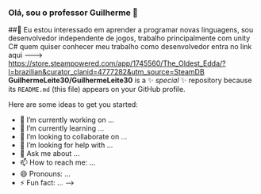 ### Olá, sou o professor Guilherme 👋

##👀 Eu estou interessado em aprender a programar novas linguagens, sou desenvolvedor independente de jogos, trabalho principalmente com unity C# quem quiser conhecer meu trabalho como desenvolvedor entra no link aqui ---> https://store.steampowered.com/app/1745560/The_Oldest_Edda/?l=brazilian&curator_clanid=4777282&utm_source=SteamDB
**GuilhermeLeite30/GuilhermeLeite30** is a ✨ _special_ ✨ repository because its `README.md` (this file) appears on your GitHub profile.

Here are some ideas to get you started:

- 🔭 I’m currently working on ...
- 🌱 I’m currently learning ...
- 👯 I’m looking to collaborate on ...
- 🤔 I’m looking for help with ...
- 💬 Ask me about ...
- 📫 How to reach me: ...
- 😄 Pronouns: ...
- ⚡ Fun fact: ...
-->
